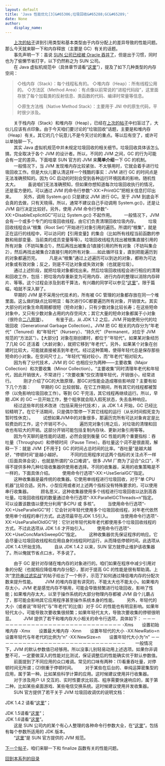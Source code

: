 ```yaml
---
layout: default
title: 'Java 性能优化[3]&#65306;垃圾回收&#65288;GC&#65289;'
date: None
author:
    display_name: 
---
```


　　[上次的帖子](https://program-think.blogspot.com/2009/03/java-performance-tuning-1-two-types.html)讲到引用类型和基本类型由于内存分配上的差异导致的性能问题。那么今天就来聊一下和内存释放（主要是 GC）有关的话题。  
　　事先声明一下：虽说 [SUN 公司已经被 Oracle 吞并了](https://program-think.blogspot.com/2009/04/oracle-buy-sun.html)，但是出于习惯，同时也为了偷懒节省打字，以下仍然称之为 SUN 公司。  
　　在 Java 虚拟机规范中（具体章节请看“[这里](http://java.sun.com/docs/books/jvms/second_edition/html/Overview.doc.html#1732)”），提及了如下几种类型的内存空间：  

> ◇栈内存（Stack）：每个线程私有的。 ◇堆内存（Heap）：所有线程公用的。 ◇方法区（Method Area）：有点像以前常说的“进程代码段”，这里面存放了每个加载类的反射信息、类函数的代码、编译时常量等信息。
> 
> ◇原生方法栈（Native Method Stack）：主要用于 JNI 中的原生代码，平时很少涉及。

　　关于栈内存（Stack）和堆内存（Heap），已经在[上次的帖子](https://program-think.blogspot.com/2009/03/java-performance-tuning-1-two-types.html)中扫盲过了，大伙儿应该有点印象。由于今天咱们要讨论的“垃圾回收”话题，主要是和堆内存（Heap）有关。其它的几个玩意儿不是今天讨论的重点。等以后有空了，或许可以单独聊一下。  
　　其实 Java 虚拟机规范中并未规定垃圾回收的相关细节。垃圾回收具体该怎么搞，完全取决于各个 JVM 的设计者。所以，不同的 JVM 之间，GC 的行为可能会有一定的差异。下面咱拿 SUN 官方的 JVM 来**简单介绍**一下 GC 的机制。 　　一般情况下，当 JVM 发现堆内存比较紧张、不太够用时，它就会着手进行垃圾回收工作。但是大伙儿要认清这样一个残酷的事实：JVM 进行 GC 的时间点是无法准确预知的。因为 GC 启动的时刻会受到各种运行环境因素的影响，随机性太大。 　　虽说咱们无法准确预知，但如果你想知道每次垃圾回收执行的情况，还是蛮方便的。可以通过 JVM 的命令行参数“-XX:+PrintGC”把相关信息打印出来。 　　另外，调用 System.gc() 只是建议 JVM 进行 GC。至于 JVM 到底会不会真的去做，只有天晓得。所以，通常不建议自己手动调用 System.gc()，还是让 JVM 自行决定比较好。另外，使用 JVM 命令行参数“-XX:+DisableExplicitGC”可以让 System.gc() 不起作用。 　　一般情况下，JVM 会有一个或多个专门的垃圾回收线程，由它们负责清理回收垃圾内存。 　　垃圾回收线程会从“根集（Root Set）”开始进行对象引用的遍历。所谓的“根集”，就是正在运行的线程中，可以访问的【引用变量】的集合（比如所有线程当前函数的参数和局部变量、当前类的成员变量等等）。垃圾回收线程先找出被根集直接引用的所有对象（不妨叫集合1），然后再找出被集合1直接引用的所有对象（不妨叫集合2），然后再找出被集合2直接引用的所有对象......如此循环往复，直到把能遍历到的对象都遍历完。 　　凡是从“根集”通过上述遍历可以到达的对象，都称为可达对象或有效对象；反之，则是不可达对象或失效对象（也就是垃圾）。  
　　通过上述阶段，就把垃圾对象都找出来。然后垃圾回收线程会进行相应的清理和回收工作，包括：把垃圾内存重新变为可用内存、进行内存的整理以消除内存碎片、等等。这个过程会涉及到若干算法，有兴趣的同学可以参见“[这里](https://en.wikipedia.org/wiki/Garbage_collection_%28computer_science%29#Basic_algorithm)”。限于篇幅，咱就不深入聊了。  
　　早期的 JVM 是不采用分代技术的，所有被 GC 管理的对象都存放在同一个堆里面。这么做的缺点比较明显：每次进行GC都要遍历所有对象，开销很大。其实大部分的对象生命周期都很短（短命对象），只有少数对象比较长寿；在这些短命对象中，又只有少数对象占用的内存空间大；其它大量的短命对象都属于小对象（很符合[二八原理](https://program-think.blogspot.com/2009/02/80-20-principle-0-overview.html)）。 　　有鉴于此，从 JDK 1.2 之后，JVM 开始使用分代的垃圾回收（Generational Garbage Collection）。JVM 把 GC 相关的内存分为“年老代”（Tenured）和“年轻代”（Nursery）、“持久代”（Permanent，对应于 JVM 规范的“方法区”）。【大部分】对象在刚创建时，都位于“年轻代”。如果某对象经历了几轮 GC 还活着（大龄对象），就把它移到“年老代”。另外，如果某个对象在创建时比较大，可能就直接被丢到年老代。经过这种策略，使得年轻代总是保存那些短命的小对象。在空间尺寸上，“年轻代”相对较小，而“年老代”相对较大。 　　因为有了分代技术，JVM 的 GC 也相应分为两种——主要收集（Major Collection）和次要收集（Minor Collection）。“主要收集”同时清理年老代和年轻代，因此开销很大，不常进行；“次要收集”仅仅清理年轻代，开销很小，经常进行。 　　刚才介绍了GC的大致原理，那GC对性能会造成哪些影响捏？主要有如下几个方面： 　　早期的 GC 比较弱智。在它工作期间，所有其它的线程都被暂停（以免影响垃圾回收工作）。等到 GC 干完活，其它线程再继续运行。所以，早期 JDK 的 GC 一旦开始工作，整个程序就会陷入假死状态，失去各种响应。 　　经过这些年的技术改进（包括采用分代技术），从 JDK 1.4 开始，GC 已经比较精明了。在它干活期间，只是偶尔暂停一下其它线程的运行（从长时间假死变为暂时性休克）。 　　试想如果JVM中的对象很多，那遍历完所有可达对象肯定是比较费劲的工作，这个开销可不小。 　　遍历完对象引用之后，对垃圾的清理和回收也有较大的开销。这部分开销可能包括复制内存块、更新对象引用等等。  
　　因为今天聊的是性能的话题，必然会提到衡量 GC 性能的两个重要指标：吞吐量（Throughput）和停顿时间（Pause Time）。吞吐量这个词不是很直观，解释一下：就是 JVM【不用于】GC 的时间占总时间的比率。“吞吐量”是越大越好，“停顿时间”是越小越好。 　　不同的应用程序对这两个指标的关注点不一样（后面具体会说），也就是所谓的“众口难调”。很多 JVM 厂商为了迎合“众口”，不得不提供多种几种垃圾收集器供使用者选择。不同的收集器，采用的收集策略是不一样的，下面具体介绍。 　　使用命令行选项“-XX:+UseSerialGC”指定。 　　这种收集器是最传统的收集器。它使用单线程进行垃圾回收，对于“单 CPU 机器”比较合适。另外，小型应用或者对上述两个指标没有特殊要求的，可以使用串行收集器。 　　顾名思义，这种收集器使用多个线程进行垃圾回收以达到高吞吐量。垃圾回收线程的数量通过命令行选项“-XX:ParallelGCThreads=n”指定。可以设置该数值以便充分利用“多CPU 或 多核”。 　　当使用命令行选项“-XX:+UseParallelGC”时：它会针对年轻代使用多个垃圾回收线程，对年老代依然使用单个线程的串行方式。此选项最早在JDK 1.5引入。 　　当使用命令行选项“-XX:+UseParallelOldGC”时：它针对年轻代和年老代都使用多个垃圾回收线程的方式。不过此选项从 JDK 1.6 才开始引入。 　　使用命令行选项“-XX:+UseConcMarkSweepGC”指定。 　　这种收集器优先保证程序的响应。它会尽量让垃圾回收线程和应用自身的线程同时运行，从而降低停顿时间。此选项从JDK 1.4.1开始支持。 　　自从 JDK 1.4.2 以来，SUN 官方就停止维护该收集器了。所以俺就节省点口水，不多说了。  
  
　　由于 GC 是针对存储在堆内存的对象进行的。咱们如果在程序中减少引用对象的分配（也就相应降低堆内存分配），那对于提高 GC 的性能是很有帮助滴。上次“[字符串过滤实战](https://program-think.blogspot.com/2009/03/java-performance-tuning-2-string.html)”的帖子给出了一个例子，示范了如何通过降低堆内存的分配次数来提升性能。 　　JVM 的堆内存是有讲究的，不能太大也不能太小。如果堆内存太小，JVM 老是感觉内存不够用，可能会导致频繁进行垃圾回收，影响了性能；如果堆内存太大，以至于操作系统的大部分物理内存都被 JVM 自个儿霸占了，那可能会影响其它应用程序甚至操作系统本身的性能。 　　另外，年轻代的大小（或者说“年轻代”与“年老代”的比值）对于 GC 的性能也有明显影响。如果年轻代太小，可能导致次要收集很频繁；如果年轻代太大，导致次要收集的停顿很明显。 　　JVM 提供了若干和堆内存大小相关的命令行选项，具体如下： －－－－－－－－－－－－－－－－－－－－－－－－－－－－－－ -Xms　　设置初始堆内存 -Xmx　　设置最大堆内存 -Xmn　　设置年轻代的大小 -XX:NewRatio=n　　设置年轻代与年老代的比例为“n” -XX:NewSize=n　　设置年轻代大小为“n” －－－－－－－－－－－－－－－－－－－－－－－－－－－－－－ 　　一般情况下，JVM 的默认参数值已经够用。所以没事儿别轻易动用上述选项。如果你非调整不可，一定要做深入的性能对比测试，保证调整后的性能确实优于默认参数值。 　　前面提到了不同应用的众口难调。常见的口味有两种：(1)看重吞吐量，对停顿时间无所谓；(2)侧重于停顿时间。 　　对于某些在后台的、单纯运算密集型的应用，属于第一种。比如某些科学计算的应用。这时候建议使用并行收集器。 　　对于涉及用户 UI 交互的、实时性要求比较高、程序需要快速响应的，属于第二种。比如某些桌面游戏、某些电信交换系统。这时候建议使用并发收集器。  
　　SUN 官方提供了若干关于 JVM 垃圾回收调优的说明文档：

JDK 1.4.2 请看“[这里](http://java.sun.com/docs/hotspot/gc1.4.2/)”；

  
JDK 1.5请看“[这里](http://java.sun.com/docs/hotspot/gc5.0/gc_tuning_5.html)”；  
JDK 1.6请看“[这里](http://java.sun.com/javase/technologies/hotspot/gc/gc_tuning_6.html)”。  
　　这是 SUN 公司内的某个有心人整理的各种命令行参数大全，在“[这里](http://blogs.sun.com/watt/resource/jvm-options-list.html)”。包括有每个参数所适用的 JDK 版本。  
　　“[这里](http://java.sun.com/docs/books/jvms/second_edition/html/VMSpecTOC.doc.html)”是 SUN 官方提供的 JVM 规范。

[下一个帖子](https://program-think.blogspot.com/2009/06/java-performance-tuning-4-finalize.html)，咱们来聊一下和 finalize 函数有关的性能问题。

[回到本系列的目录](https://program-think.blogspot.com/2009/03/java-performance-tuning-0-overview.html#index)

